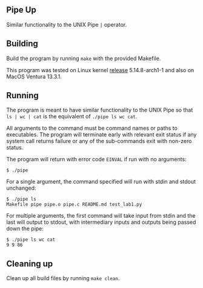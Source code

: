 ## Pipe Up

Similar functionality to the UNIX Pipe `|` operator.

## Building

Build the program by running `make` with the provided Makefile.

This program was tested on Linux kernel [release](https://kernel.org) 5.14.8-arch1-1 and also on MacOS Ventura 13.3.1.

## Running

The program is meant to have similar functionality to the UNIX Pipe so that `ls | wc | cat` is the equivalent of `./pipe ls wc cat`.

All arguments to the command must be command names or paths to executables. The program will terminate early with relevant exit status if any system call returns failure or any of the sub-commands exit with non-zero status.

The program will return with error code `EINVAL` if run with no arguments:
    
```
$ ./pipe
```

For a single argument, the command specified will run with stdin and stdout unchanged:

```
$ ./pipe ls
Makefile pipe pipe.o pipe.c README.md test_lab1.py
```

For multiple arguments, the first command will take input from stdin and the last will output to stdout, with intermediary inputs and outputs being passed down the pipe:

```
$ ./pipe ls wc cat
9 9 86
```

## Cleaning up

Clean up all build files by running `make clean`.
